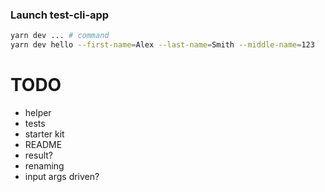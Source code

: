 ### Launch test-cli-app

```bash
yarn dev ... # command
yarn dev hello --first-name=Alex --last-name=Smith --middle-name=123
```

# TODO

- helper
- tests
- starter kit
- README
- result?
- renaming
- input args driven?
